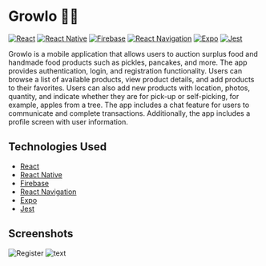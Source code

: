 # Growlo 🌱🌻

[![React](https://img.shields.io/badge/React-18.2.0-blue.svg)](https://reactjs.org/)
[![React Native](https://img.shields.io/badge/React%20Native-0.71.7-green.svg)](https://reactnative.dev/)
[![Firebase](https://img.shields.io/badge/Firebase-9.19.1-orange.svg)](https://firebase.google.com/)
[![React Navigation](https://img.shields.io/badge/React%20Navigation-6.1.6-blueviolet.svg)](https://reactnavigation.org/)
[![Expo](https://img.shields.io/badge/Expo-48.0.10-lightgrey.svg)](https://expo.dev/)
[![Jest](https://img.shields.io/badge/Jest-29.2.1-red.svg)](https://jestjs.io/)

Growlo is a mobile application that allows users to auction surplus food and handmade food products such as pickles, pancakes, and more. The app provides authentication, login, and registration functionality. Users can browse a list of available products, view product details, and add products to their favorites. Users can also add new products with location, photos, quantity, and indicate whether they are for pick-up or self-picking, for example, apples from a tree. The app includes a chat feature for users to communicate and complete transactions. Additionally, the app includes a profile screen with user information.

## Technologies Used

- [React](https://reactjs.org/)
- [React Native](https://reactnative.dev/)
- [Firebase](https://firebase.google.com/)
- [React Navigation](https://reactnavigation.org/)
- [Expo](https://expo.dev/)
- [Jest](https://jestjs.io/)

   
## Screenshots
![Register](https://ibb.co/Wcm1spY](https://i.ibb.co/sF8rtJM/IMG-0481.png)https://i.ibb.co/sF8rtJM/IMG-0481.png)
![text](https://ibb.co/CVMwZXb](https://i.ibb.co/qmWDf4N/IMG-0482.png)https://i.ibb.co/qmWDf4N/IMG-0482.png)
